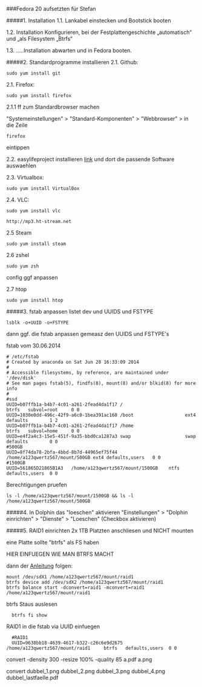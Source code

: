 ###Fedora 20 aufsetzten für Stefan

#####1. Installation
  1.1. Lankabel einstecken und Bootstick booten
  
  1.2. Installation Konfigurieren, bei der Festplattengeschichte „automatisch“ und „als Filesystem „Btrfs“
  
  1.3. .....Installation abwarten und in Fedora booten.

#####2. Standardprogramme installieren
  2.1. Github:
  
    sudo yum install git
  
  2.1. Firefox:
  
    sudo yum install firefox
  
  2.1.1 ff zum Standardbrowser machen
  
  "Systemeinstellungen" > "Standard-Komponenten" > "Webbrowser" > in die Zeile
  
    firefox
    
  eintippen
  
  2.2. easylifeproject installieren [link](http://easylifeproject.org/) und dort die passende Software auswaehlen
  
    
  2.3. Virtualbox:
  
    sudo yum install VirtualBox
    
  2.4. VLC:

    sudo yum install vlc
    
    http://mp3.ht-stream.net
    
  2.5 Steam
  
    sudo yum install steam
  
  2.6 zshel
  
    sudo yum zsh
    
  config ggf anpassen
  
  2.7 htop
  
    sudo yum install htop
  
#####3. fstab anpassen
  listet dev und UUIDS und FSTYPE
  
    lsblk -o+UUID -o+FSTYPE

  dann ggf. die fstab anpassen gemeasz den UUIDS und FSTYPE's
  
  fstab vom 30.06.2014
                                                                                                                   
    # /etc/fstab                                                                                                         
    # Created by anaconda on Sat Jun 28 16:33:09 2014                                                                    
    #                                                                                                                    
    # Accessible filesystems, by reference, are maintained under '/dev/disk'                                             
    # See man pages fstab(5), findfs(8), mount(8) and/or blkid(8) for more info                                          
    #     
    #ssd
    UUID=b07ffb1a-b4b7-4c01-a261-2fead4da1f17 /                       btrfs   subvol=root     0 0                 
    UUID=1030e0dd-496c-42f9-a6c0-1bea391ac160 /boot                   ext4    defaults        1 2
    UUID=b07ffb1a-b4b7-4c01-a261-2fead4da1f17 /home                   btrfs   subvol=home     0 0
    UUID=e4f2a4c3-15e5-451f-9a35-bbd0ca1287a3 swap                    swap    defaults        0 0
    #500GB
    UUID=8f74da78-2bfa-4bbd-8b7d-44965ef75f44 /home/a123qwertz567/mount/500GB ext4 defaults,users   0 0
    #1500GB
    UUID=561865D21865B1A3	/home/a123qwertz567/mount/1500GB	ntfs	defaults,users	0 0
    
   Berechtigungen pruefen
   
    ls -l /home/a123qwertz567/mount/1500GB && ls -l /home/a123qwertz567/mount/500GB 

    
#####4. In Dolphin das "loeschen" aktivieren
  "Einstellungen" > "Dolphin einrichten" > "Dienste" > "Loeschen" (Checkbox aktivieren)
  
#####5. RAID1 einrichten
  2x 1TB Platzten anschliesen und NICHT mounten
  
  eine Platte sollte "btrfs" als FS haben
  
  HIER EINFUEGEN WIE MAN BTRFS MACHT
  
  dann der [Anleitung](https://btrfs.wiki.kernel.org/index.php/Using_Btrfs_with_Multiple_Devices#Adding_new_devices) folgen:
  
    mount /dev/sdX1 /home/a123qwertz567/mount/raid1
    btrfs device add /dev/sdX2 /home/a123qwertz567/mount/raid1
    btrfs balance start -dconvert=raid1 -mconvert=raid1 /home/a123qwertz567/mount/raid1
    
   btrfs Staus auslesen
   
      btrfs fi show
      
   RAID1 in die fstab via UUID einfuegen
   
      #RAID1
      UUID=9638bb18-4639-4617-b322-c26c6e9d2675	/home/a123qwertz567/mount/raid1		btrfs	defaults,users	0 0
    


convert -density 300 -resize 100% -quality 85 a.pdf a.png

convert dubbel_1.png dubbel_2.png dubbel_3.png dubbel_4.png dubbel_lastfaelle.pdf